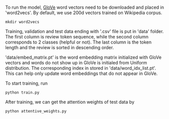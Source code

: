To run the model, [GloVe](https://nlp.stanford.edu/projects/glove/) word vectors need to be downloaded and placed in 'word2vecs'. By default, we use 200d vectors trained 
on Wikipedia corpus.

``` shell
mkdir word2vecs
```

Training, validation and test data ending with '.csv' file is put in 'data' folder. The first column is review token sequence, while the second column corresponds to 2 classes (helpful or not). The last column is the token length and the review is sorted in descending order. 

'data/embed_matrix.pt' is the word embedding matrix initialized with GloVe vectors and words do not show up in GloVe is initialed from Uniform distribution. The corresponding index in stored in 'data/word_idx_list.pt'. This can help only update word embeddings that do not appear in GloVe.

To start training, run
``` shell
python train.py
```

After training, we can get the attention weights of test data by
``` shell
python attentive_weights.py
```